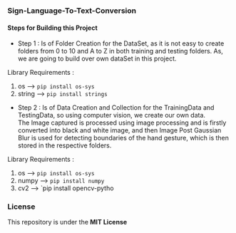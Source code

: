 ### Sign-Language-To-Text-Conversion

#### Steps for Building this Project       

* Step 1 : Is of Folder Creation for the DataSet, as it is not easy to create folders from 0 to 10 and A to Z in both training and testing folders. As, we are going to build over own dataSet in this project.        

Library Requirements :      
1. os --> `pip install os-sys`      
2. string --> `pip install strings`     


* Step 2 : Is of Data Creation and Collection for the TrainingData and TestingData, so using computer vision, we create our own data.      
The Image captured is processed using image processing and is firstly converted into black and white image, and then Image Post Gaussian Blur is used for detecting boundaries of the hand gesture, which is then stored in the respective folders.

Library Requirements :
1. os --> `pip install os-sys`      
2. numpy --> `pip install numpy`        
3. cv2 --> `pip install opencv-pytho      


### License
This repository is under the **MIT License**